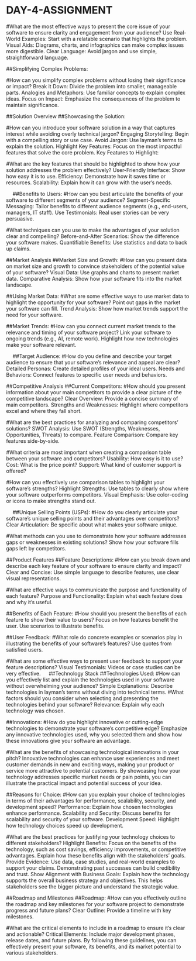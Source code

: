 # DAY-4-ASSIGNMENT

#What are the most effective ways to present the core issue of your software to ensure clarity and engagement from your audience?
Use Real-World Examples: Start with a relatable scenario that highlights the problem.
Visual Aids: Diagrams, charts, and infographics can make complex issues more digestible.
Clear Language: Avoid jargon and use simple, straightforward language.

##Simplifying Complex Problems:

#How can you simplify complex problems without losing their significance or impact?
Break it Down: Divide the problem into smaller, manageable parts.
Analogies and Metaphors: Use familiar concepts to explain complex ideas.
Focus on Impact: Emphasize the consequences of the problem to maintain significance.

##Solution Overview
##Showcasing the Solution:

#How can you introduce your software solution in a way that captures interest while avoiding overly technical jargon?
Engaging Storytelling: Begin with a compelling story or use case.
Avoid Jargon: Use layman’s terms to explain the solution.
Highlight Key Features: Focus on the most impactful features that solve the core problem.
Key Features to Highlight:

#What are the key features that should be highlighted to show how your solution addresses the problem effectively?
User-Friendly Interface: Show how easy it is to use.
Efficiency: Demonstrate how it saves time or resources.
Scalability: Explain how it can grow with the user’s needs.

 
##Benefits to Users:
#How can you best articulate the benefits of your software to different segments of your audience?
Segment-Specific Messaging: Tailor benefits to different audience segments (e.g., end-users, managers, IT staff).
Use Testimonials: Real user stories can be very persuasive.

#What techniques can you use to make the advantages of your solution clear and compelling?
Before-and-After Scenarios: Show the difference your software makes.
Quantifiable Benefits: Use statistics and data to back up claims.

##Market Analysis
##Market Size and Growth:
#How can you present data on market size and growth to convince stakeholders of the potential value of your software?
Visual Data: Use graphs and charts to present market data.
Comparative Analysis: Show how your software fits into the market landscape.

##Using Market Data:
#What are some effective ways to use market data to highlight the opportunity for your software?
Point out gaps in the market your software can fill.
Trend Analysis: Show how market trends support the need for your software.

##Market Trends:
#How can you connect current market trends to the relevance and timing of your software project?
Link your software to ongoing trends (e.g., AI, remote work).
Highlight how new technologies make your software relevant.

 
##Target Audience:
#How do you define and describe your target audience to ensure that your software’s relevance and appeal are clear?
Detailed Personas: Create detailed profiles of your ideal users.
Needs and Behaviors: Connect features to specific user needs and behaviors.

##Competitive Analysis
##Current Competitors:
#How should you present information about your main competitors to provide a clear picture of the competitive landscape?
Clear Overview: Provide a concise summary of main competitors.
Strengths and Weaknesses: Highlight where competitors excel and where they fall short.

#What are the best practices for analyzing and comparing competitors’ solutions?
SWOT Analysis: Use SWOT (Strengths, Weaknesses, Opportunities, Threats) to compare.
Feature Comparison: Compare key features side-by-side.

#What criteria are most important when creating a comparison table between your software and competitors?
Usability: How easy is it to use?
Cost: What is the price point?
Support: What kind of customer support is offered?

#How can you effectively use comparison tables to highlight your software’s strengths?
Highlight Strengths: Use tables to clearly show where your software outperforms competitors.
Visual Emphasis: Use color-coding or icons to make strengths stand out.

 
##Unique Selling Points (USPs):
#How do you clearly articulate your software’s unique selling points and their advantages over competitors?
Clear Articulation: Be specific about what makes your software unique.

#What methods can you use to demonstrate how your software addresses gaps or weaknesses in existing solutions?
Show how your software fills gaps left by competitors.

##Product Features
##Feature Descriptions:
#How can you break down and describe each key feature of your software to ensure clarity and impact?
Clear and Concise: Use simple language to describe features, use clear visual representations.

#What are effective ways to communicate the purpose and functionality of each feature?
Purpose and Functionality: Explain what each feature does and why it’s useful.

##Benefits of Each Feature:
#How should you present the benefits of each feature to show their value to users?
Focus on how features benefit the user.
Use scenarios to illustrate benefits.

##User Feedback:
#What role do concrete examples or scenarios play in illustrating the benefits of your software’s features?
Use quotes from satisfied users.

#What are some effective ways to present user feedback to support your feature descriptions?
Visual Testimonials: Videos or case studies can be very effective.
 
##Technology Stack
##Technologies Used:
#How can you effectively list and explain the technologies used in your software without overwhelming your audience?
Simple Explanations: Describe technologies in layman’s terms without diving into technical terms.
#What factors should you consider when selecting and presenting the technologies behind your software?
Relevance: Explain why each technology was chosen.

##Innovations:
#How do you highlight innovative or cutting-edge technologies to demonstrate your software’s competitive edge?
Emphasize any innovative technologies used, why you selected them and show how these innovations give your software an advantage.

#What are the benefits of showcasing technological innovations in your pitch?
Innovative technologies can enhance user experiences and meet customer demands in new and exciting ways, making your product or service more attractive to potential customers.
By showcasing how your technology addresses specific market needs or pain points, you can illustrate the practical impact and potential success of your idea.

##Reasons for Choice:
#How can you explain your choice of technologies in terms of their advantages for performance, scalability, security, and development speed?
Performance: Explain how chosen technologies enhance performance.
Scalability and Security: Discuss benefits for scalability and security of your software.
Development Speed: Highlight how technology choices speed up development.

#What are the best practices for justifying your technology choices to different stakeholders?
Highlight Benefits: Focus on the benefits of the technology, such as cost savings, efficiency improvements, or competitive advantages. Explain how these benefits align with the stakeholders’ goals.
Provide Evidence: Use data, case studies, and real-world examples to support your claims. Demonstrating past successes can build credibility and trust.
Show Alignment with Business Goals: Explain how the technology supports the overall business strategy and objectives. This helps stakeholders see the bigger picture and understand the strategic value.

##Roadmap and Milestones
##Roadmap:
#How can you effectively outline the roadmap and key milestones for your software project to demonstrate progress and future plans?
Clear Outline: Provide a timeline with key milestones.

#What are the critical elements to include in a roadmap to ensure it’s clear and actionable?
Critical Elements: Include major development phases, release dates, and future plans.
By following these guidelines, you can effectively present your software, its benefits, and its market potential to various stakeholders.



